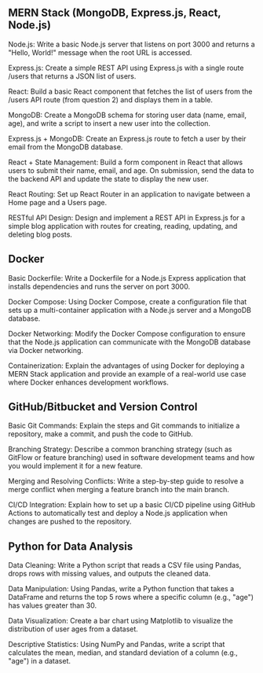 MERN Stack (MongoDB, Express.js, React, Node.js)
--------------------------------------------------------
Node.js: Write a basic Node.js server that listens on port 3000 and returns a "Hello, World!" message when the root URL is accessed.

Express.js: Create a simple REST API using Express.js with a single route /users that returns a JSON list of users.

React: Build a basic React component that fetches the list of users from the /users API route (from question 2) and displays them in a table.

MongoDB: Create a MongoDB schema for storing user data (name, email, age), and write a script to insert a new user into the collection.

Express.js + MongoDB: Create an Express.js route to fetch a user by their email from the MongoDB database.

React + State Management: Build a form component in React that allows users to submit their name, email, and age. On submission, send the data to the backend API and update the state to display the new user.

React Routing: Set up React Router in an application to navigate between a Home page and a Users page.

RESTful API Design: Design and implement a REST API in Express.js for a simple blog application with routes for creating, reading, updating, and deleting blog posts.

Docker
--------------------------------------------------------
Basic Dockerfile: Write a Dockerfile for a Node.js Express application that installs dependencies and runs the server on port 3000.

Docker Compose: Using Docker Compose, create a configuration file that sets up a multi-container application with a Node.js server and a MongoDB database.

Docker Networking: Modify the Docker Compose configuration to ensure that the Node.js application can communicate with the MongoDB database via Docker networking.

Containerization: Explain the advantages of using Docker for deploying a MERN Stack application and provide an example of a real-world use case where Docker enhances development workflows.

GitHub/Bitbucket and Version Control
--------------------------------------------------------
Basic Git Commands: Explain the steps and Git commands to initialize a repository, make a commit, and push the code to GitHub.

Branching Strategy: Describe a common branching strategy (such as GitFlow or feature branching) used in software development teams and how you would implement it for a new feature.

Merging and Resolving Conflicts: Write a step-by-step guide to resolve a merge conflict when merging a feature branch into the main branch.

CI/CD Integration: Explain how to set up a basic CI/CD pipeline using GitHub Actions to automatically test and deploy a Node.js application when changes are pushed to the repository.

Python for Data Analysis
--------------------------------------------------------
Data Cleaning: Write a Python script that reads a CSV file using Pandas, drops rows with missing values, and outputs the cleaned data.

Data Manipulation: Using Pandas, write a Python function that takes a DataFrame and returns the top 5 rows where a specific column (e.g., "age") has values greater than 30.

Data Visualization: Create a bar chart using Matplotlib to visualize the distribution of user ages from a dataset.

Descriptive Statistics: Using NumPy and Pandas, write a script that calculates the mean, median, and standard deviation of a column (e.g., "age") in a dataset.
